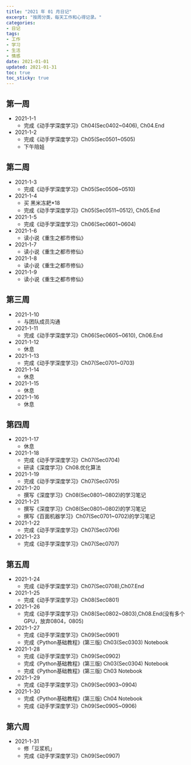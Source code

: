 ```yaml
---
title: "2021 年 01 月日记"
excerpt: "按周分类，每天工作和心得记录。"
categories:
- 日记
tags:
- 工作
- 学习
- 生活
- 情感
date: 2021-01-01
updated: 2021-01-31
toc: true
toc_sticky: true
---
```



## 第一周

- 2021-1-1
  - 完成《动手学深度学习》Ch04(Sec0402~0406), Ch04.End
- 2021-1-2
  - 完成《动手学深度学习》Ch05(Sec0501~0505)
  - 下午陪娃

## 第二周

- 2021-1-3
  - 完成《动手学深度学习》Ch05(Sec0506~0510)
- 2021-1-4
  - 买 黑米冻耙*18
  - 完成《动手学深度学习》Ch05(Sec0511~0512), Ch05.End
- 2021-1-5
  - 完成《动手学深度学习》Ch06(Sec0601~0604)
- 2021-1-6
  - 读小说《重生之都市修仙》
- 2021-1-7
  - 读小说《重生之都市修仙》
- 2021-1-8
  - 读小说《重生之都市修仙》
- 2021-1-9
  - 读小说《重生之都市修仙》

## 第三周

- 2021-1-10
  - 与团队成员沟通
- 2021-1-11
  - 完成《动手学深度学习》Ch06(Sec0605~0610), Ch06.End
- 2021-1-12
  - 休息
- 2021-1-13
  - 完成《动手学深度学习》Ch07(Sec0701~0703)
- 2021-1-14
  - 休息
- 2021-1-15
  - 休息
- 2021-1-16
  - 休息

## 第四周

- 2021-1-17
  - 休息
- 2021-1-18
  - 完成《动手学深度学习》Ch07(Sec0704)
  - 研读《深度学习》Ch08.优化算法
- 2021-1-19
  - 完成《动手学深度学习》Ch07(Sec0705)
- 2021-1-20
  - 撰写《深度学习》Ch08(Sec0801~0802)的学习笔记
- 2021-1-21
  - 撰写《深度学习》Ch08(Sec0801~0802)的学习笔记
  - 撰写《百面机器学习》Ch07(Sec0701~0702)的学习笔记
- 2021-1-22
  - 完成《动手学深度学习》Ch07(Sec0706)
- 2021-1-23
  - 完成《动手学深度学习》Ch07(Sec0707)

## 第五周

- 2021-1-24
  - 完成《动手学深度学习》Ch07(Sec0708),Ch07.End
- 2021-1-25
  - 完成《动手学深度学习》Ch08(Sec0801)
- 2021-1-26
  - 完成《动手学深度学习》Ch08(Sec0802~0803),Ch08.End(没有多个GPU，放弃0804，0805)
- 2021-1-27
  - 完成《动手学深度学习》Ch09(Sec0901)
  - 完成《Python基础教程》(第三版) Ch03(Sec0303) Notebook
- 2021-1-28
  - 完成《动手学深度学习》Ch09(Sec0902)
  - 完成《Python基础教程》(第三版) Ch03(Sec0304) Notebook
  - 完成《Python基础教程》(第三版) Ch03 Notebook
- 2021-1-29
  - 完成《动手学深度学习》Ch09(Sec0903~0904)
- 2021-1-30
  - 完成《Python基础教程》(第三版) Ch04 Notebook
  - 完成《动手学深度学习》Ch09(Sec0905~0906)

## 第六周

- 2021-1-31
  - 修「豆浆机」
  - 完成《动手学深度学习》Ch09(Sec0907)
